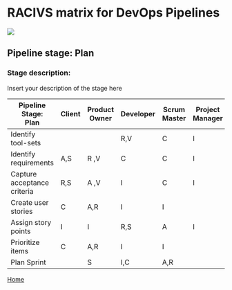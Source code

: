 # __RACIVS matrix for DevOps Pipelines__   

<img src="https://user-images.githubusercontent.com/10748736/112030685-6c81be80-8b32-11eb-94b8-c2c01b8f4581.png">

## __Pipeline stage:__  Plan  
### __Stage description:__  
Insert your description of the stage here  

| Pipeline Stage:<br>Plan  | Client| Product Owner  |Developer  | Scrum Master  | Project Manager | Development Lead| Automation Engineer
|----------------------------- |-------- |-------- |-------- |-|-|-|-
| Identify tool-sets |  |   |     R,V    |     C    | I| A,S| R
| Identify requirements  |   A,S|R  ,V |C         |     C    | I||C
| Capture acceptance criteria  |   R,S|A ,V |I        |     C    | I||
| Create user stories  |   C |   A,R  | I | I|
| Assign story points |        I |     I    | R,S        |A         | I
| Prioritize items |    C     | A,R        | I        | I        |
| Plan Sprint |         |     S    |       I,C  |    A,R     |
  
  
[Home](../index.md)  
